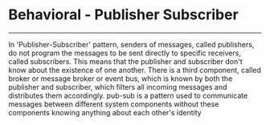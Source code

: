 # Behavioral - Publisher Subscriber

---

In 'Publisher-Subscriber' pattern, senders of messages, called publishers, do not program the messages to be sent directly to specific receivers, called subscribers.
This means that the publisher and subscriber don't know about the existence of one another. There is a third component, called broker or message broker or event bus, which is known by both the publisher and subscriber, which filters all incoming messages and distributes them accordingly.
pub-sub is a pattern used to communicate messages between different system components without these components knowing anything about each other's identity
